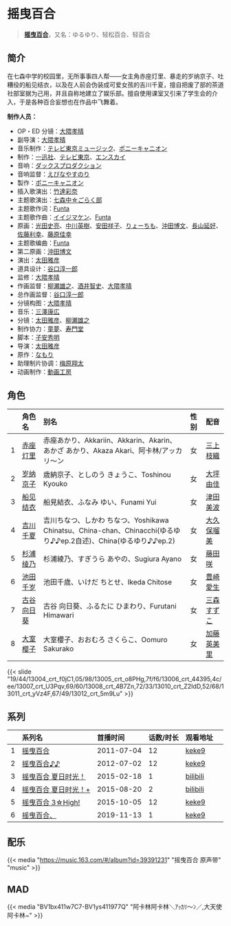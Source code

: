 # 摇曳百合


> <u>**[摇曳百合](https://bgm.tv/subject/14588)**</u>，又名：ゆるゆり、轻松百合、轻百合

## 简介

在七森中学的校园里，无所事事四人帮——女主角赤座灯里、暴走的岁纳京子、吐糟役的船见结衣，以及在人前会伪装成可爱女孩的吉川千夏，擅自把废了部的茶道社部室据为己用，并且自称地建立了娱乐部。擅自使用课室又引来了学生会的介入，于是各种百合妄想也在作品中飞舞着。

**制作人员：**
- OP・ED 分镜：[大隈孝晴](https://bgm.tv/person/208)
- 副导演：[大隈孝晴](https://bgm.tv/person/208)
- 音乐制作：[テレビ東京ミュージック](https://bgm.tv/person/35)、[ポニーキャニオン](https://bgm.tv/person/64)
- 制作：[一迅社](https://bgm.tv/person/7097)、[テレビ東京](https://bgm.tv/person/188)、[エンスカイ](https://bgm.tv/person/7520)
- 音响：[ダックスプロダクション](https://bgm.tv/person/6092)
- 音响监督：[えびなやすのり](https://bgm.tv/person/1395)
- 製作：[ポニーキャニオン](https://bgm.tv/person/64)
- 插入歌演出：[竹達彩奈](https://bgm.tv/person/5228)
- 主题歌演出：[七森中☆ごらく部](https://bgm.tv/person/15861)
- 主题歌作词：[Funta](https://bgm.tv/person/7159)
- 主题歌作曲：[イイジマケン](https://bgm.tv/person/11060)、[Funta](https://bgm.tv/person/7159)
- 原画：[光田史亮](https://bgm.tv/person/12286)、[中川英樹](https://bgm.tv/person/21549)、[安田祥子](https://bgm.tv/person/26264)、[りょーちも](https://bgm.tv/person/3557)、[沖田博文](https://bgm.tv/person/14844)、[長山延好](https://bgm.tv/person/23680)、[佐藤利幸](https://bgm.tv/person/3205)、[藤原佳幸](https://bgm.tv/person/8100)
- 主题歌编曲：[Funta](https://bgm.tv/person/7159)
- 第二原画：[沖田博文](https://bgm.tv/person/14844)
- 演出：[太田雅彦](https://bgm.tv/person/1294)
- 道具设计：[谷口淳一郎](https://bgm.tv/person/3063)
- 监修：[大隈孝晴](https://bgm.tv/person/208)
- 作画监督：[柳瀬雄之](https://bgm.tv/person/2435)、[酒井智史](https://bgm.tv/person/21200)、[大隈孝晴](https://bgm.tv/person/208)
- 总作画监督：[谷口淳一郎](https://bgm.tv/person/3063)
- 分镜构图：[大隈孝晴](https://bgm.tv/person/208)
- 音乐：[三澤康広](https://bgm.tv/person/3060)
- 分镜：[太田雅彦](https://bgm.tv/person/1294)、[柳瀬雄之](https://bgm.tv/person/2435)
- 制作协力：[童夢](https://bgm.tv/person/7309)、[寿門堂](https://bgm.tv/person/33566)
- 脚本：[子安秀明](https://bgm.tv/person/3370)
- 导演：[太田雅彦](https://bgm.tv/person/1294)
- 原作：[なもり](https://bgm.tv/person/6709)
- 助理制片协调：[梅原翔太](https://bgm.tv/person/27888)
- 动画制作：[動画工房](https://bgm.tv/person/6305)

## 角色

|     |   角色名   |   别名  | 性别 |  配音  |
|:--- |:------  |:----      |:---  |:--   |
| 1 | [赤座灯里](https://bgm.tv/character/13004) | 赤座あかり、Akkariin、Akkarin、Akarin、あかざ あかり、Akaza Akari、阿卡林/アッカリ〜ン | 女 | [三上枝織](https://bgm.tv/person/5105) |
| 2 | [岁纳京子](https://bgm.tv/character/13005) | 歳納京子、としのう きょうこ、Toshinou Kyouko | 女 | [大坪由佳](https://bgm.tv/person/6706) |
| 3 | [船见结衣](https://bgm.tv/character/13006) | 船見結衣、ふなみ ゆい、Funami Yui | 女 | [津田美波](https://bgm.tv/person/5736) |
| 4 | [吉川千夏](https://bgm.tv/character/13007) | 吉川ちなつ、しかわ ちなつ、Yoshikawa Chinatsu、China-chan、Chinacchi(ゆるゆり♪♪ep.2自述)、China(ゆるゆり♪♪ep.2) | 女 | [大久保瑠美](https://bgm.tv/person/6090) |
| 5 | [杉浦绫乃](https://bgm.tv/character/13008) | 杉浦綾乃、すぎうら あやの、Sugiura Ayano | 女 | [藤田咲](https://bgm.tv/person/5014) |
| 6 | [池田千岁](https://bgm.tv/character/13010) | 池田千歳、いけだ ちとせ、Ikeda Chitose | 女 | [豊崎愛生](https://bgm.tv/person/5001) |
| 7 | [古谷向日葵](https://bgm.tv/character/13011) | 古谷 向日葵、ふるたに ひまわり、Furutani Himawari | 女 | [三森すずこ](https://bgm.tv/person/6707) |
| 8 | [大室樱子](https://bgm.tv/character/13012) | 大室櫻子、おおむろ さくらこ、Oomuro Sakurako | 女 | [加藤英美里](https://bgm.tv/person/4850) |

{{< slide "19/44/13004_crt_f0jC1,05/98/13005_crt_o8PHg,7f/f6/13006_crt_44395,4c/ee/13007_crt_U3Pqv,69/60/13008_crt_4B7Zn,72/33/13010_crt_Z2IdD,52/68/13011_crt_yVz4F,67/49/13012_crt_5m9Lu" >}}

## 系列

|     | 系列名          | 首播时间       | 话数/时长 | 观看地址                                                        |     |
| :-- | :----------- | :--------- | :---- | :---------------------------------------------------------- | --- |
| 1   |[摇曳百合](https://bgm.tv/subject/14588)| 2011-07-04 | 12    | [keke9](https://www.keke9.app/play/29059-4-256616.html)     |     |
| 2   |[摇曳百合♪♪](https://bgm.tv/subject/28900)| 2012-07-02 | 12    | [keke9](https://www.keke9.app/play/29058-4-256604.html)     |     |
| 3   |[摇曳百合 夏日时光！](https://bgm.tv/subject/99796)| 2015-02-18 | 1     | [bilibili](https://www.bilibili.com/video/BV1UW411c7d7?p=3) |     |
| 4   |[摇曳百合 夏日时光！+](https://bgm.tv/subject/136311)| 2015-08-20 | 2     | [bilibili](https://www.bilibili.com/video/BV1UW411c7d7)     |     |
| 5   |[摇曳百合 3☆High!](https://bgm.tv/subject/127573)| 2015-10-05 | 12    | [keke9](https://www.keke9.app/play/29057-4-256592.html)     |     |
| 6   |[摇曳百合、](https://bgm.tv/subject/243787)| 2019-11-13 | 1     | [keke9](https://www.keke9.app/play/29056-4-256591.html)     |     |


## 配乐

{{< media "https://music.163.com/#/album?id=39391231"
"摇曳百合 原声带"
"music" >}}
## MAD

{{< media  "BV1bx411w7C7-BV1ys411977Q"
"阿卡林阿卡林＼ｱｯｶﾘ～ﾝ／,大天使阿卡林~"  >}}
